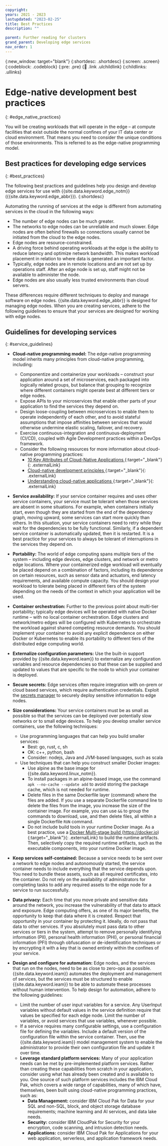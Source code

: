 ```yaml
---
copyright:
years: 2021 - 2023
lastupdated: "2023-02-25"
title: Best Practices
description: ""

parent: Further reading for clusters
grand_parent: Developing edge services
nav_order: 1
---
```


{:new_window: target="blank"}
{:shortdesc: .shortdesc}
{:screen: .screen}
{:codeblock: .codeblock}
{:pre: .pre}
{:child: .link .ulchildlink}
{:childlinks: .ullinks}

# Edge-native development best practices
{: #edge_native_practices}

You will be creating workloads that will operate in the edge – at compute facilities that exist outside the normal confines of your IT data center or cloud environment. That means you need to consider the unique conditions of those environments. This is referred to as the edge-native programming model.

## Best practices for developing edge services
{: #best_practices}

The following best practices and guidelines help you design and develop edge services for use with {{site.data.keyword.edge_notm}} ({{site.data.keyword.edge_abbr}}).
{:shortdesc}

Automating the running of services at the edge is different from automating services in the cloud in the following ways:

* The number of edge nodes can be much greater.
* The networks to edge nodes can be unreliable and much slower. Edge nodes are often behind firewalls so connections usually cannot be initiated from the cloud to the edge nodes.
* Edge nodes are resource-constrained.
* A driving force behind operating workloads at the edge is the ability to reduce latency and optimize network bandwidth. This makes workload placement in relation to where data is generated an important factor. 
* Typically, edge nodes are in remote locations and are not set up by operations staff. After an edge node is set up, staff might not be available to administer the node.
* Edge nodes are also usually less trusted environments than cloud servers.

These differences require different techniques to deploy and manage software on edge nodes. {{site.data.keyword.edge_abbr}} is designed for managing edge nodes. When you are creating services, adhere to the following guidelines to ensure that your services are designed for working with edge nodes.

## Guidelines for developing services
{: #service_guidelines}


* **Cloud-native programming model:** The edge-native programming model inherits many principles from cloud-native programming, including:

  * Componentize and containerize your workloads – construct your application around a set of microservices, each packaged into logically related groups, but balance that grouping to recognize where different containers might operate best at different tiers or edge nodes.
  * Expose APIs to your microservices that enable other parts of your application to find the services they depend on.
  * Design loose-coupling between microservices to enable them to operate independently of each other, and to avoid stateful assumptions that impose affinities between services that would otherwise undermine elastic scaling, failover, and recovery.
  * Exercise continuous-integration and continuous-deployment (CI/CD), coupled with Agile Development practices within a DevOps framework.
  * Consider the following resources for more information about cloud-native programming practices:
    * [10 Key Attributes of Cloud-Native Applications ](https://thenewstack.io/10-key-attributes-of-cloud-native-applications/){:target="_blank"}{: .externalLink}
    * [Cloud-native development principles ](https://www.ibm.com/cloud/learn/cloud-native){:target="_blank"}{: .externalLink}
    *	[Understanding cloud-native applications ](https://www.redhat.com/en/topics/cloud-native-apps){:target="_blank"}{: .externalLink}

* **Service availability:** If your service container requires and uses other service containers, your service must be tolerant when those services are absent in some situations. For example, when containers initially start, even though they are started from the end of the dependency graph, moving upward, some services can start more quickly than others. In this situation, your service containers need to retry while they wait for the dependencies to be fully functional. Similarly, if a dependent service container is automatically updated, then it is restarted. It is a best practice for your services to always be tolerant of interruptions in the services they depend on.
* **Portability:** The world of edge computing spans multiple tiers of the system – including edge devices, edge clusters, and network or metro edge locations. Where your containerized edge workload will eventually be placed depend on a combination of factors, including its dependence on certain resources, such as sensor data and actuators, end latency requirements, and available compute capacity. You should design your workload to tolerate being placed in different tiers of the system depending on the needs of the context in which your application will be used.
* **Container orchestration:** Further to the previous point about multi-tier portability; typically edge devices will be operated with native Docker runtime – with no local container orchestration. Edge clusters and network/metro edges will be configured with Kubernetes to orchestrate the workload against shared competing resource demands. You should implement your container to avoid any explicit dependence on either Docker or Kubernetes to enable its portability to different tiers of the distributed edge computing world. 
* **Externalize configuration parameters:** Use the built-in support provided by {{site.data.keyword.ieam}} to externalize any configuration variables and resource dependencies so that these can be supplied and updated to values that are specific to the node to which your container is deployed.
* **Secure secrets:** Edge services often require integration with on-prem or cloud based services, which require authentication credentials. Exploit the [secrets manager](secrets_details.md) to securely deploy sensitive information to edge nodes.
* **Size considerations:** Your service containers must be as small as possible so that the services can be deployed over potentially slow networks or to small edge devices. To help you develop smaller service containers, use the following techniques:

  * Use programming languages that can help you build smaller services:
    * Best: go, rust, c, sh
    * OK: c++, python, bash
    * Consider: nodejs, Java and JVM-based languages, such as scala
  * Use techniques that can help you construct smaller Docker images:
    * Use alpine as the base image for {{site.data.keyword.linux_notm}}.
    * To install packages in an alpine-based image, use the command `apk --no-cache --update add` to avoid storing the package cache, which is not needed for runtime.
    * Delete files in the same Dockerfile layer (command) where the files are added. If you use a separate Dockerfile command line to delete the files from the image, you increase the size of the container image. For example, you can use `&&` to group the commands to download, use, and then delete files, all within a single Dockerfile `RUN` command.
    * Do not include build tools in your runtime Docker image. As a best practice, use a [Docker Multi-stage build ](https://docs.docker.com/develop/develop-images/multistage-build/)(https://docker.io){:target="_blank"}{: .externalLink} to build the runtime artifacts. Then, selectively copy the required runtime artifacts, such as the executable components, into your runtime Docker image.
* **Keep services self-contained:** Because a service needs to be sent over a network to edge nodes and autonomously started, the service container needs to include everything that the service depends upon. You need to bundle these assets, such as all required certificates, into the container. Do not rely on the availability of administrators for completing tasks to add any required assets to the edge node for a service to run successfully.
* **Data privacy:** Each time that you move private and sensitive data around the network, you increase the vulnerability of that data to attack and exposure. Edge computing offers, as one of its major benefits, the opportunity to keep that data where it is created. Respect that opportunity in your container by protecting it. Ideally, do not pass that data to other services. If you absolutely must pass data to other services or tiers in the system, attempt to remove personally identifying information (PII), personal health information (PHI), or personal financial information (PFI) through obfuscation or de-identification techniques or by encrypting it with a key that is owned entirely within the confines of your service. 
* **Design and configure for automation:** Edge nodes, and the services that run on the nodes, need to be as close to zero-ops as possible. {{site.data.keyword.ieam}} automates the deployment and management of services, but the services must be structured to enable {{site.data.keyword.ieam}} to be able to automate these processes without human intervention. To help design for automation, adhere to the following guidelines:
  * Limit the number of user input variables for a service. Any UserInput variables without default values in the service definition require that values be specified for each edge node. Limit the number of variables, or avoid services that use variables, whenever possible.  
  * If a service requires many configurable settings, use a configuration file for defining the variables. Include a default version of the configuration file within the service container. Then, use the {{site.data.keyword.ieam}} model management system to enable the administrator to provide their own configuration file and update it over time.
  * **Leverage standard platform services:** Many of your application needs can be met by pre-implemented platform services. Rather than creating these capabilities from scratch in your application, consider using what has already been created and is available to you. One source of such platform services includes the IBM Cloud Pak, which covers a wide range of capabilities, many of which have, themselves, been built using cloud-native programming practices, such as:
    * **Data Management:** consider IBM Cloud Pak for Data for your SQL and non-SQL, block, and object storage database requirements; machine learning and AI services, and data lake needs. 
    * **Security:** consider IBM CloudPak for Security for your encryption, code scanning, and intrusion detection needs.
    * **Applications:** consider IBM Cloud Pak for Applications for your web application, serverless, and application framework needs.
